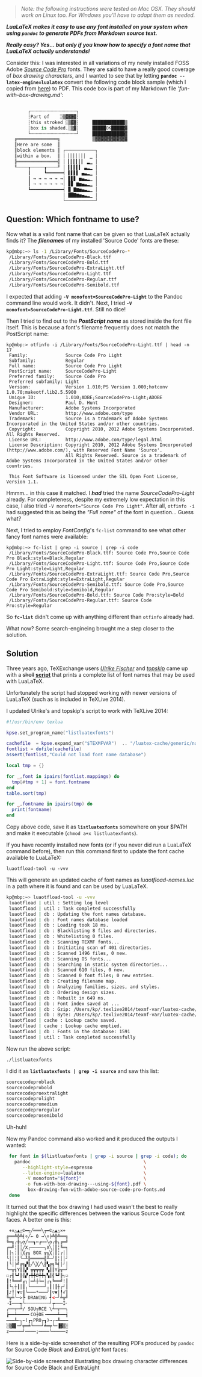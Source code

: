 > *Note: the following instructions were tested on Mac OSX. They should work on Linux too. For Windows you'll have to adapt them as needed.*

***LuaLaTeX makes it easy to use any font installed on your system when using `pandoc` to generate PDFs from Markdown source text.***

***Really easy? Yes... but only if you know how to specify a font name that LuaLaTeX actually understands!***

Consider this: I was interested in all variations of my newly installed FOSS Adobe [*Source Code Pro*](https://github.com/adobe-fonts/source-code-pro) fonts. They are said to have a really good coverage of *box drawing characters*, and I wanted to see that by letting **`pandoc --latex-engine=lualatex`** convert the following code block sample (which I copied from [here](http://adobe-type-tools.github.io/boxDrawing/)) to PDF. This code box is part of my Markdown file *'fun-with-box-drawing.md'*:

```python

        ┌╌╌╌╌╌╌╌╌╌╌╌╌╌╌╌╌╌┐
        ┆Part of    ░▒▓▓▓▓┆
        ┆this stroked ░▒▓▓┆     ████████████▒
        ┆box is shaded.░▒▓┆     █████OK█████▓
        └╌╌╌╌╌╌╌╌╌╌╌╌╌╌╌╌╌┘     ████████████▓
   ╔═══════════════╗            ▒▓▓▓▓▓▓▓▓▓▓▓▓
   ║Here are some  ║
   ║block elements ║ ┌───────────┐
   ║within a box.  ║ │ ▏▏▏▏▏▏▏ ▁ │
   ╠═══════════════╣ │ ▎▎▎▎▎▎ ▂▁ │
   ╙────┰─────┰────╜ │ ▍▍▍▍▍ ▃▂▁ │
        ┃     ┗━━━━━━┥ ▌▌▌▌ ▄▃▂▁ │
        ┃ → → → → → →│ ▋▋▋ ▅▄▃▂▁ │
        ┃ → → → → → →│ ▊▊ ▆▅▄▃▂▁ │
        ┗━━━━━━━━━━━━┥ ▉ ▇▆▅▄▃▂▁ │
                     │ ██▇▆▅▄▃▂▁ │
                     └───────────┘


```

## Question: Which fontname to use?

Now what is a valid font name that can be given so that LuaLaTeX actually finds it? The ***filenames*** of my installed 'Source Code' fonts are these:

```bash
kp@mbp:~> ls -1 /Library/Fonts/SourceCodePro-*
 /Library/Fonts/SourceCodePro-Black.ttf
 /Library/Fonts/SourceCodePro-Bold.ttf
 /Library/Fonts/SourceCodePro-ExtraLight.ttf
 /Library/Fonts/SourceCodePro-Light.ttf
 /Library/Fonts/SourceCodePro-Regular.ttf
 /Library/Fonts/SourceCodePro-Semibold.ttf
```

I expected that adding **`-V monofont=SourceCodePro-Light`** to the Pandoc command line would work. It didn't. Next, I tried **`-V monofont=SourceCodePro-Light.ttf`**. Still no dice!

Then I tried to find out to the ***PostScript name*** as stored inside the font file itself. This is because a font's filename frequently does not match the PostScript name:

```
kp@mbp:> otfinfo -i /Library/Fonts/SourceCodePro-Light.ttf | head -n 17
 Family:              Source Code Pro Light
 Subfamily:           Regular
 Full name:           Source Code Pro Light
 PostScript name:     SourceCodePro-Light
 Preferred family:    Source Code Pro
 Preferred subfamily: Light
 Version:             Version 1.010;PS Version 1.000;hotconv 1.0.70;makeotf.lib2.5.5900
 Unique ID:           1.010;ADBE;SourceCodePro-Light;ADOBE
 Designer:            Paul D. Hunt
 Manufacturer:        Adobe Systems Incorporated
 Vendor URL:          http://www.adobe.com/type
 Trademark:           Source is a trademark of Adobe Systems Incorporated in the United States and/or other countries.
 Copyright:           Copyright 2010, 2012 Adobe Systems Incorporated. All Rights Reserved.
 License URL:         http://www.adobe.com/type/legal.html
 License Description: Copyright 2010, 2012 Adobe Systems Incorporated (http://www.adobe.com/), with Reserved Font Name 'Source'.
                      All Rights Reserved. Source is a trademark of Adobe Systems Incorporated in the United States and/or other countries.

 This Font Software is licensed under the SIL Open Font License, Version 1.1.

```

Hmmm... in this case it matched. I ***had*** tried the name *SourceCodePro-Light* already. For completeness, despite my extremely low expectation in this case, I also tried `-V monofont="Source Code Pro Light"`. After all, `otfinfo -i` had suggested this as being the *"Full name"* of the font in question... Guess what?

Next, I tried to employ *FontConfig*'s `fc-list` command to see what other fancy font names were available:

```
kp@mbp:~> fc-list | grep -i source | grep -i code
 /Library/Fonts/SourceCodePro-Black.ttf: Source Code Pro,Source Code Pro Black:style=Black,Regular
 /Library/Fonts/SourceCodePro-Light.ttf: Source Code Pro,Source Code Pro Light:style=Light,Regular
 /Library/Fonts/SourceCodePro-ExtraLight.ttf: Source Code Pro,Source Code Pro ExtraLight:style=ExtraLight,Regular
 /Library/Fonts/SourceCodePro-Semibold.ttf: Source Code Pro,Source Code Pro Semibold:style=Semibold,Regular
 /Library/Fonts/SourceCodePro-Bold.ttf: Source Code Pro:style=Bold
 /Library/Fonts/SourceCodePro-Regular.ttf: Source Code Pro:style=Regular
``` 

So **`fc-list`** didn't come up with anything different than `otfinfo` already had.

What now? Some search-engineing brought me a step closer to the solution.


## Solution

Three years ago, TeXExchange users *[Ulrike Fischer](http://tex.stackexchange.com/users/2388/ulrike-fischer)* and *[topskip](http://tex.stackexchange.com/users/243/topskip)* came up with a ~~shell~~ **[script](http://tex.stackexchange.com/a/30656)** that prints a complete list of font names that may be used with LuaLaTeX. 

Unfortunately the script had stopped working with newer versions of LuaLaTeX (such as is included in TeXLive 2014). 

I updated Ulrike's and topskip's script to work with TeXLive 2014:

```lua
#!/usr/bin/env texlua

kpse.set_program_name("listluatexfonts")

cachefile  = kpse.expand_var("$TEXMFVAR")  .. "/luatex-cache/generic/names/luaotfload-names.luc"
fontlist = dofile(cachefile)
assert(fontlist,"Could not load font name database")

local tmp = {}

for _,font in ipairs(fontlist.mappings) do
  tmp[#tmp + 1] = font.fontname
end
table.sort(tmp)

for _,fontname in ipairs(tmp) do
  print(fontname)
end
```

Copy above code, save it as **`listluatexfonts`** somewhere on your $PATH and make it executable (`chmod a+x listluatexfonts`).

If you have recently installed new fonts (or if you never did run a LuaLaTeX command before), then run this command first to update the font cache available to LuaLaTeX:

    luaotfload-tool -u -vvv

This will generate an updated cache of font names as *luaotfload-names.luc* in a path where it is found and can be used by LuaLaTeX.

```bash
kp@mbp:~> luaotfload-tool -u -vvv
 luaotfload | util : Setting log level
 luaotfload | util : Task completed successfully
 luaotfload | db : Updating the font names database.
 luaotfload | db : Font names database loaded
 luaotfload | db : Loading took 18 ms.
 luaotfload | db : Blacklisting 8 files and directories.
 luaotfload | db : Whitelisting 0 files.
 luaotfload | db : Scanning TEXMF fonts...
 luaotfload | db : Initiating scan of 401 directories.
 luaotfload | db : Scanned 1496 files, 0 new.
 luaotfload | db : Scanning OS fonts...
 luaotfload | db : Searching in static system directories...
 luaotfload | db : Scanned 610 files, 0 new.
 luaotfload | db : Scanned 0 font files; 0 new entries.
 luaotfload | db : Creating filename map.
 luaotfload | db : Analyzing families, sizes, and styles.
 luaotfload | db : Ordering design sizes.
 luaotfload | db : Rebuilt in 649 ms.
 luaotfload | db : Font index saved at ...
 luaotfload | db : Gzip: /Users/kp/.texlive2014/texmf-var/luatex-cache/generic/names/luaotfload-names.lua.gz
 luaotfload | db : Byte: /Users/kp/.texlive2014/texmf-var/luatex-cache/generic/names/luaotfload-names.luc
 luaotfload | cache : Lookup cache saved.
 luaotfload | cache : Lookup cache emptied.
 luaotfload | db : Fonts in the database: 1591
 luaotfload | util : Task completed successfully
```

Now run the above script:

    ./listluatexfonts


I did it as **`listluatexfonts | grep -i source`** and saw this list:

```python
sourcecodeproblack
sourcecodeprobold
sourcecodeproextralight
sourcecodeprolight
sourcecodepromedium
sourcecodeproregular
sourcecodeprosemibold
```

Uh-huh!

Now my Pandoc command also worked and it produced the outputs I wanted:

```bash
 for font in $(listluatexfonts | grep -i source | grep -i code); do
   pandoc                                          \
      --highlight-style=espresso                   \
      --latex-engine=lualatex                      \
       -V monofont="${font}"                       \
       -o fun-with-box-drawing---using-${font}.pdf \
        box-drawing-fun-with-adobe-source-code-pro-fonts.md
 done
``` 

It turned out that the box drawing I had used wasn't the best to really highlight the specific differences between the various Source Code font faces. A better one is this:

```noweb
 +×△▲△©━┭╱═══╲┮━©△▲△×+
╔══╩╬╩╡÷╱← 0 →╲÷╞╩╬╩══╗
╚═╗╭╫╮ợ╱┅┅┓┅┏┅┅╲ọ╭╫╮╔═╝
╒═╝╎║┊╱X╭─────╮X╲┊║╎╚═╕
││┐╎║┊╳╓╖ BOX ╥╖╳┊║╎┌││
└││╎║╰─╨╠═════╣╨─╯║╎││┘
│└│╞╝╔╗▞╟╱╲╳╱╲╢▚╔╗╚╡│┘│
╰─╥┧Y║║▞ ┳┳┳┳┳ ▚║║Y┟╥─╯
☐┌╢┗┛╠║▞┍╇╇Ø╇╇┑▚║╣┗┛╟┐☑
┃!╚══╝┎┐│━┵┼┶━│┌┒╚══╝!┃
┃└┐┼┃│┃╷└─────┘╷┃│┃┼┌┘┃
┃♪╿│▼▽┃╰───*───╯┃▽▼│╿√┃
╚╦╧╰─>┡ DRAWING ┩<─╯╧╦╝
╶I┉┉┉┭└┄┄┄┄┄┄┄┄┄┘┮┉┉┉I╴
╭──┬─┴/ SOU┬RCE \┴─┬──╮
┢━━┷━━━━╸CO┼DE╺━━━━┷━━┪
━━━┻╾╮←(┏┑PRO┍┓)→╭╼┻━━━
░▒▓▌─╯┯━┷└───┘┷━┯╰─▐▓▒░
z─────┘────¡────└─────z
```

Here is a side-by-side screenshot of the resulting PDFs produced by `pandoc` for Source Code *Black* and *ExtraLight* font faces:

![Side-by-side screenshot illustrating box drawing character differences for Source Code *Black* and *ExtraLight*](http://i.stack.imgur.com/p65Pi.jpg)